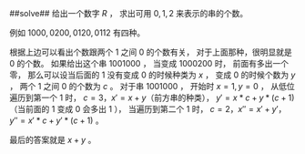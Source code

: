 ﻿##solve##
给出一个数字 $R$ ， 求出可用 $0,1,2$ 来表示的串的个数。

例如 $1000,0200,0120,0112$ 有四种。

根据上边可以看出个数跟两个 $1$ 之间 $0$ 的个数有关， 对于上面那种，很明显就是 $0$ 的个数。 如果给出这个串 $1001000$ ， 当变成 $1000200$ 时， 前面有多出一个零， 那么可以设当后面的 $1$ 没有变成 $0$ 的时候种类为 $x$ ， 变成 $0$ 的时候个数为 $y$ ， 两个 $1$ 之间 $0$ 的个数为 $c$ 。 对于串 $1001000$ ， 开始时 $x=1,y=0$ ， 从低位遍历到第一个 $1$ 时， $c=3， x'=x+y$（前方串的种类）， $y'=x*c+y*(c+1)$（当前面的 $1$ 变成 $0$ 会多出 $1$ ）， 当遍历到第二个 $1$ 时， $c=2，x''=x'+y'， y''=x'*c+y'*(c+1)$ 。

最后的答案就是 $x+y$ 。
